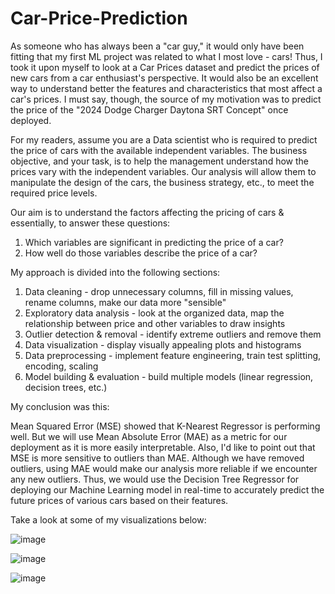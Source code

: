 # Car-Price-Prediction
As someone who has always been a "car guy," it would only have been fitting that my first ML project was related to what I most love - cars! 
Thus, I took it upon myself to look at a Car Prices dataset and predict the prices of new cars from a car enthusiast's perspective. 
It would also be an excellent way to understand better the features and characteristics that most affect a car's prices. 
I must say, though, the source of my motivation was to predict the price of the "2024 Dodge Charger Daytona SRT Concept" once deployed.


For my readers, assume you are a Data scientist who is required to predict the price of cars with the available independent variables.
The business objective, and your task, is to help the management understand how the prices vary with the independent variables.
Our analysis will allow them to manipulate the design of the cars, the business strategy, etc., to meet the required price levels.


Our aim is to understand the factors affecting the pricing of cars & essentially, to answer these questions:
1. 	Which variables are significant in predicting the price of a car?
2.	How well do those variables describe the price of a car?


My approach is divided into the following sections:
1.	Data cleaning - drop unnecessary columns, fill in missing values, rename columns, make our data more "sensible"
2.	Exploratory data analysis - look at the organized data, map the relationship between price and other variables to draw insights
3.	Outlier detection & removal - identify extreme outliers and remove them
4.	Data visualization - display visually appealing plots and histograms
5.	Data preprocessing - implement feature engineering, train test splitting, encoding, scaling
6.	Model building & evaluation - build multiple models (linear regression, decision trees, etc.)

My conclusion was this:

Mean Squared Error (MSE) showed that K-Nearest Regressor is performing well. But we will use Mean Absolute Error (MAE) as a metric for our deployment 
as it is more easily interpretable. Also, I'd like to point out that MSE is more sensitive to outliers than MAE. Although we have removed outliers, 
using MAE would make our analysis more reliable if we encounter any new outliers. Thus, we would use the Decision Tree Regressor for deploying
our Machine Learning model in real-time to accurately predict the future prices of various cars based on their features.


Take a look at some of my visualizations below:



![image](https://github.com/0nkarkhanolkar/Car-Price-Prediction/assets/98197574/cde94b56-7187-4a10-b4ef-049d0b2959a1)



![image](https://github.com/0nkarkhanolkar/Car-Price-Prediction/assets/98197574/b27e44f1-d876-44ea-b4a0-452339aecf47)



![image](https://github.com/0nkarkhanolkar/Car-Price-Prediction/assets/98197574/9a6a4bb4-b846-45f4-b76e-0897692e5304)

